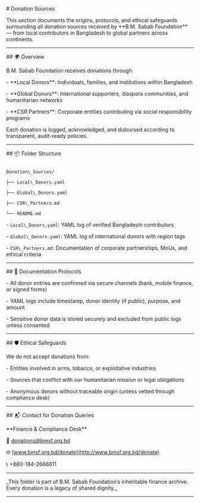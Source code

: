 \# Donation Sources



This section documents the origins, protocols, and ethical safeguards surrounding all donation sources received by \*\*B.M. Sabab Foundation\*\* — from local contributors in Bangladesh to global partners across continents.



---



\## 🌍 Overview



B.M. Sabab Foundation receives donations through:



\- \*\*Local Donors\*\*: Individuals, families, and institutions within Bangladesh

\- \*\*Global Donors\*\*: International supporters, diaspora communities, and humanitarian networks

\- \*\*CSR Partners\*\*: Corporate entities contributing via social responsibility programs



Each donation is logged, acknowledged, and disbursed according to transparent, audit-ready policies.



---



\## 📦 Folder Structure



```plaintext

Donation\_Sources/

├── Local\_Donors.yaml

├── Global\_Donors.yaml

├── CSR\_Partners.md

└── README.md

```



\- `Local\_Donors.yaml`: YAML log of verified Bangladeshi contributors

\- `Global\_Donors.yaml`: YAML log of international donors with region tags

\- `CSR\_Partners.md`: Documentation of corporate partnerships, MoUs, and ethical criteria



---



\## 🧾 Documentation Protocols



\- All donor entries are confirmed via secure channels (bank, mobile finance, or signed forms)

\- YAML logs include timestamp, donor identity (if public), purpose, and amount

\- Sensitive donor data is stored securely and excluded from public logs unless consented



---



\## 🛡️ Ethical Safeguards



We do not accept donations from:



\- Entities involved in arms, tobacco, or exploitative industries

\- Sources that conflict with our humanitarian mission or legal obligations

\- Anonymous donors without traceable origin (unless vetted through compliance desk)



---



\## 📬 Contact for Donation Queries



\*\*Finance \& Compliance Desk\*\*  

📧 donations@bmsf.org.bd  

🌐 \[www.bmsf.org.bd/donate](http://www.bmsf.org.bd/donate)  

📞 +880-184-2666611



---



\_This folder is part of B.M. Sabab Foundation’s inheritable finance archive. Every donation is a legacy of shared dignity.\_



---





